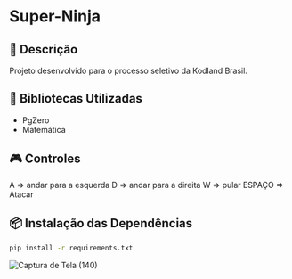 # Super-Ninja

## 📄 Descrição
Projeto desenvolvido para o processo seletivo da Kodland Brasil.

## 🚀 Bibliotecas Utilizadas
- PgZero
- Matemática

## 🎮 Controles
A => andar para a esquerda
D => andar para a direita
W => pular
ESPAÇO => Atacar

## 📦 Instalação das Dependências
```bash
pip install -r requirements.txt
```

![Captura de Tela (140)](https://github.com/user-attachments/assets/22cfdc8d-2063-4373-beb6-51de8a3ba909)
